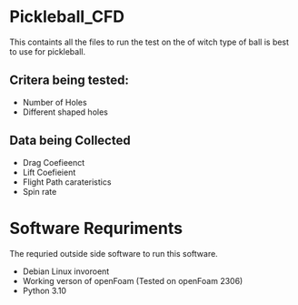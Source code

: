 # Pickleball_CFD

This containts all the files to run the test on the of witch type of ball is best to use for pickleball.

## Critera being tested:
- Number of Holes
- Different shaped holes

## Data being Collected
- Drag Coefieenct
- Lift Coefieient 
- Flight Path carateristics 
- Spin rate

# Software Requriments
The requried outside side software to run this software.
- Debian Linux invoroent
- Working verson of openFoam (Tested on openFoam 2306)
- Python 3.10
